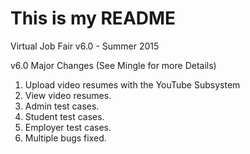 # This is my README
Virtual Job Fair v6.0 - Summer 2015

v6.0 Major Changes (See Mingle for more Details)

1. Upload video resumes with the YouTube Subsystem
2. View video resumes.
3. Admin test cases.
4. Student test cases.
5. Employer test cases.
6. Multiple bugs fixed.
